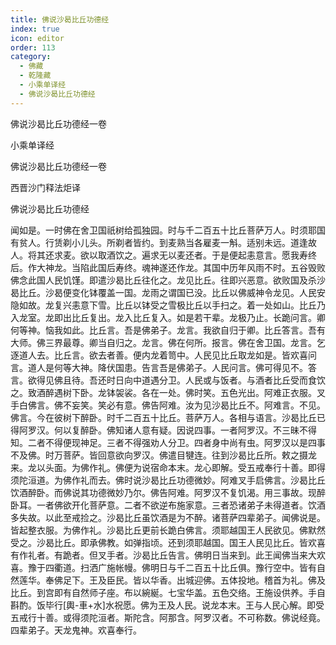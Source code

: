 ```yaml
---
title: 佛说沙曷比丘功德经
index: true
icon: editor
order: 113
category:
  - 佛藏
  - 乾隆藏
  - 小乘单译经
  - 佛说沙曷比丘功德经
---
```


佛说沙曷比丘功德经一卷  

小乘单译经  

佛说沙曷比丘功德经一卷  

西晋沙门释法炬译  

佛说沙曷比丘功德经  

闻如是。一时佛在舍卫国祇树给孤独园。时与千二百五十比丘菩萨万人。时须耶国有贫人。行赁剃小儿头。所剃者皆约。到麦熟当各雇麦一斛。适别未远。道逢故人。将其还求麦。欲以取酒饮之。遍求无以麦还者。于是便起恚意言。愿我寿终后。作大神龙。当陷此国后寿终。魂神遂还作龙。其国中历年风雨不时。五谷毁败佛念此国人民饥馑。即遣沙曷比丘往化之。龙见比丘。往即兴恶意。欲败国及杀沙曷比丘。沙曷便变化钵覆盖一国。龙雨之谓国已没。比丘以佛威神令龙见。人民安隐如故。龙复兴恚意下雪。比丘以钵受之雪极比丘以手扫之。着一处如山。比丘乃入龙室。龙即出比丘复出。龙入比丘复入。如是若干辈。龙极乃止。长跪问言。卿何等神。恼我如此。比丘言。吾是佛弟子。龙言。我欲自归于卿。比丘答言。吾有大师。佛三界最尊。卿当自归之。龙言。佛在何所。报言。佛在舍卫国。龙言。乞逐道人去。比丘言。欲去者善。便内龙着笥中。人民见比丘取龙如是。皆欢喜问言。道人是何等大神。降伏国患。告言吾是佛弟子。人民问言。佛可得见不。答言。欲得见佛且待。吾还时日向中道遇分卫。人民或与饭者。与酒者比丘受而食饮之。致酒醉遇树下卧。龙钵袈裟。各在一处。佛时笑。五色光出。阿难正衣服。叉手白佛言。佛不妄笑。笑必有意。佛告阿难。汝为见沙曷比丘不。阿难言。不见。佛言。今在彼树下醉卧。时千二百五十比丘。菩萨万人。各相与语言。沙曷比丘已得阿罗汉。何以复醉卧。佛知诸人意有疑。因说四事。一者阿罗汉。不三昧不得知。二者不得便现神足。三者不得强劝人分卫。四者身中尚有虫。阿罗汉以是四事不及佛。时万菩萨。皆回意欲向罗汉。佛遣目犍连。往到沙曷比丘所。敕之摄龙来。龙以头面。为佛作礼。佛便为说宿命本末。龙心即解。受五戒奉行十善。即得须陀洹道。为佛作礼而去。佛时说沙曷比丘功德微妙。阿难叉手启佛言。沙曷比丘饮酒醉卧。而佛说其功德微妙乃尔。佛告阿难。阿罗汉不复饥渴。用三事故。现醉卧耳。一者佛欲开化菩萨意。二者不欲逆布施家意。三者恐诸弟子未得道者。饮酒多失故。以此至戒捡之。沙曷比丘虽饮酒是为不醉。诸菩萨四辈弟子。闻佛说是。皆起整衣服。为佛作礼。沙曷比丘更前长跪白佛言。须耶越国王人民欲见。佛默然受之。沙曷比丘。即承佛教。如弹指顷。还到须耶越国。国王人民见比丘。皆欢喜有作礼者。有跪者。但叉手者。沙曷比丘告言。佛明日当来到。此王闻佛当来大欢喜。豫于四衢道。扫洒广施帐幔。佛明日与千二百五十比丘俱。豫行空中。皆有自然莲华。奉佛足下。王及臣民。皆以华香。出城迎佛。五体投地。稽首为礼。佛及比丘。到宫即有自然师子座。布以綩綖。七宝华盖。五色交络。王施设供养。手自斟酌。饭毕行[輿-車+水]水祝愿。佛为王及人民。说龙本末。王与人民心解。即受五戒行十善。或得须陀洹者。斯陀含。阿那含。阿罗汉者。不可称数。佛说经竟。四辈弟子。天龙鬼神。欢喜奉行。  
